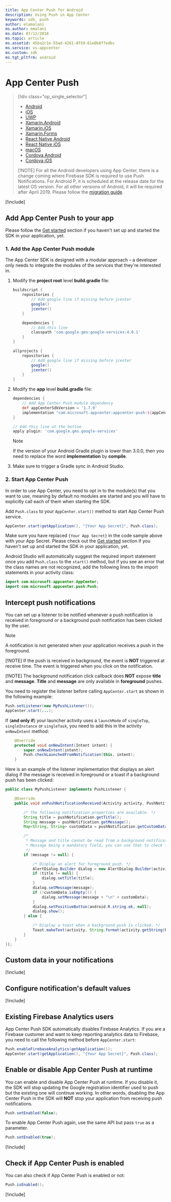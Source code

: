 ```yaml
---
title: App Center Push for Android
description: Using Push in App Center
keywords: sdk, push
author: elamalani
ms.author: emalani
ms.date: 07/12/2018
ms.topic: article
ms.assetid: 45ba2c1e-55ad-4261-8f59-61e0b8f7edbc
ms.service: vs-appcenter
ms.custom: sdk
ms.tgt_pltfrm: android
---
```


# App Center Push

> [!div  class="op_single_selector"]
> * [Android](android.md)
> * [iOS](ios.md)
> * [UWP](uwp.md)
> * [Xamarin.Android](xamarin-android.md)
> * [Xamarin.iOS](xamarin-ios.md)
> * [Xamarin.Forms](xamarin-forms.md)
> * [React Native Android](react-native-android.md)
> * [React Native iOS](react-native-ios.md)
> * [macOS](macos.md)
> * [Cordova Android](cordova-android.md)
> * [Cordova iOS](cordova-ios.md)
> 
> [!NOTE]
> For all the Android developers using App Center, there is a change coming where Firebase SDK is required to use Push Notifications. For Android P, it is scheduled at the release date for the latest OS version. For all other versions of Android, it will be required after April 2019. Please follow the [migration guide](migration/android.md).

[!include[](introduction-android.md)]

## Add App Center Push to your app

Please follow the [Get started](~/sdk/getting-started/android.md) section if you haven't set up and started the SDK in your application, yet.

### 1. Add the App Center Push module

The App Center SDK is designed with a modular approach – a developer only needs to integrate the modules of the services that they're interested in.

1. Modify the **project root** level **build.gradle** file:

    ```groovy
    buildscript {
        repositories {
            // Add google line if missing before jcenter
            google()
            jcenter()
        }

        dependencies {
            // Add this line
            classpath 'com.google.gms:google-services:4.0.1'
        }
    }

    allprojects {
        repositories {
            // Add google line if missing before jcenter
            google()
            jcenter()
        }
    }
    ```

2. Modify the **app** level **build.gradle** file:

    ```groovy
    dependencies {
        // Add App Center Push module dependency
        def appCenterSdkVersion = '1.7.0'
        implementation "com.microsoft.appcenter:appcenter-push:${appCenterSdkVersion}"
    }

    // Add this line at the bottom
    apply plugin: 'com.google.gms.google-services'
    ```
    
    > [!NOTE]
    > If the version of your Android Gradle plugin is lower than 3.0.0, then you need to replace the word **implementation** by **compile**.

3. Make sure to trigger a Gradle sync in Android Studio.

### 2. Start App Center Push

In order to use App Center, you need to opt in to the module(s) that you want to use, meaning by default no modules are started and you will have to explicitly call each of them when starting the SDK.

Add `Push.class` to your `AppCenter.start()` method to start App Center Push service.

```java
AppCenter.start(getApplication(), "{Your App Secret}", Push.class);
```

Make sure you have replaced `{Your App Secret}` in the code sample above with your App Secret. Please check out the [Get started](~/sdk/getting-started/android.md) section if you haven't set up and started the SDK in your application, yet.

Android Studio will automatically suggest the required import statement once you add `Push.class` to the `start()` method, but if you see an error that the class names are not recognized, add the following lines to the import statements in your activity class:

```java
import com.microsoft.appcenter.AppCenter;
import com.microsoft.appcenter.push.Push;
```

## Intercept push notifications

You can set up a listener to be notified whenever a push notification is received in foreground or a background push notification has been clicked by the user.

> [!NOTE]
> A notification is not generated when your application receives a push in the foreground.
> 
> [!NOTE]
> If the push is received in background, the event is **NOT** triggered at receive time.
> The event is triggered when you click on the notification.
> 
> [!NOTE]
> The background notification click callback does **NOT** expose **title** and **message**.
> **Title** and **message** are only available in **foreground** pushes.

You need to register the listener before calling `AppCenter.start` as shown in the following example:

```java
Push.setListener(new MyPushListener());
AppCenter.start(...);
```

If (**and only if**) your launcher activity uses a `launchMode` of `singleTop`, `singleInstance` or `singleTask`, you need to add this in the activity `onNewIntent` method:

```java
    @Override
    protected void onNewIntent(Intent intent) {
        super.onNewIntent(intent);
        Push.checkLaunchedFromNotification(this, intent);
    }
```

Here is an example of the listener implementation that displays an alert dialog if the message is received in foreground or a toast if a background push has been clicked:

```java
public class MyPushListener implements PushListener {

    @Override
    public void onPushNotificationReceived(Activity activity, PushNotification pushNotification) {

        /* The following notification properties are available. */
        String title = pushNotification.getTitle();
        String message = pushNotification.getMessage();
        Map<String, String> customData = pushNotification.getCustomData();

        /*
         * Message and title cannot be read from a background notification object.
         * Message being a mandatory field, you can use that to check foreground vs background.
         */
        if (message != null) {

            /* Display an alert for foreground push. */
            AlertDialog.Builder dialog = new AlertDialog.Builder(activity);
            if (title != null) {
                dialog.setTitle(title);
            }
            dialog.setMessage(message);
            if (!customData.isEmpty()) {
                dialog.setMessage(message + "\n" + customData);
            }
            dialog.setPositiveButton(android.R.string.ok, null);
            dialog.show();
        } else {

            /* Display a toast when a background push is clicked. */
            Toast.makeText(activity, String.format(activity.getString(R.string.push_toast), customData), Toast.LENGTH_LONG).show(); // For example R.string.push_toast would be "Push clicked with data=%1s"
        }
    }
});
```

## Custom data in your notifications

[!include[](custom-data-android.md)]

## Configure notification's default values

[!include[](android-configure-notifications.md)]

## Existing Firebase Analytics users

App Center Push SDK automatically disables Firebase Analytics. If you are a Firebase customer and want to keep reporting analytics data to Firebase, you need to call the following method before `AppCenter.start`:

```java
Push.enableFirebaseAnalytics(getApplication());
AppCenter.start(getApplication(), "{Your App Secret}", Push.class);
```

## Enable or disable App Center Push at runtime

You can enable and disable App Center Push at runtime. If you disable it, the SDK will stop updating the Google registration identifier used to push but the existing one will continue working. In other words, disabling the App Center Push in the SDK will **NOT** stop your application from receiving push notifications.

```java
Push.setEnabled(false);
```
To enable App Center Push again, use the same API but pass `true` as a parameter.

```java
Push.setEnabled(true);
```

[!include[](../android-see-async.md)]

## Check if App Center Push is enabled

You can also check if App Center Push is enabled or not:

```java
Push.isEnabled();
```

[!include[](../android-see-async.md)]
